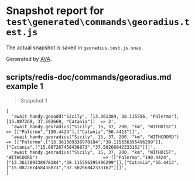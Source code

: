 # Snapshot report for `test\generated\commands\georadius.test.js`

The actual snapshot is saved in `georadius.test.js.snap`.

Generated by [AVA](https://ava.li).

## scripts/redis-doc/commands/georadius.md example 1

> Snapshot 1

    [
      'await handy.geoadd("Sicily", [13.361389, 38.115556, "Palermo"], [15.087269, 37.502669, "Catania"])  => 2',
      'await handy.georadius("Sicily", 15, 37, 200, "km", "WITHDIST")                                      => [["Palermo","190.4424"],["Catania","56.4413"]]',
      'await handy.georadius("Sicily", 15, 37, 200, "km", "WITHCOORD")                                     => [["Palermo",["13.361389338970184","38.115556395496299"]],["Catania",["15.087267458438873","37.50266842333162"]]]',
      'await handy.georadius("Sicily", 15, 37, 200, "km", "WITHDIST", "WITHCOORD")                         => [["Palermo","190.4424",["13.361389338970184","38.115556395496299"]],["Catania","56.4413",["15.087267458438873","37.50266842333162"]]]',
    ]
